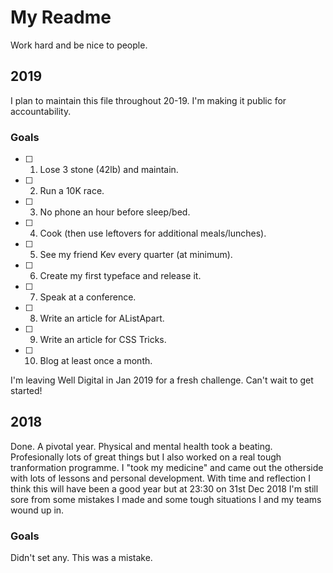 # My Readme

Work hard and be nice to people.

## 2019

I plan to maintain this file throughout 20-19. I'm making it public for accountability.

### Goals

- [ ] 01. Lose 3 stone (42lb) and maintain.
- [ ] 02. Run a 10K race.
- [ ] 03. No phone an hour before sleep/bed.
- [ ] 04. Cook (then use leftovers for additional meals/lunches).
- [ ] 05. See my friend Kev every quarter (at minimum).
- [ ] 06. Create my first typeface and release it.
- [ ] 07. Speak at a conference.
- [ ] 08. Write an article for AListApart.
- [ ] 09. Write an article for CSS Tricks.
- [ ] 10. Blog at least once a month.

I'm leaving Well Digital in Jan 2019 for a fresh challenge. Can't wait to get started! 

## 2018

Done. A pivotal year. Physical and mental health took a beating. Profesionally lots of great things but I also worked on a real tough tranformation programme. I "took my medicine" and came out the otherside with lots of lessons and personal development. With time and reflection I think this will have been a good year but at 23:30 on 31st Dec 2018 I'm still sore from some mistakes I made and some tough situations I and my teams wound up in. 

### Goals

Didn't set any. This was a mistake.
